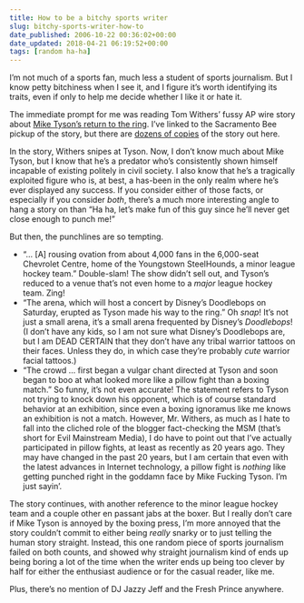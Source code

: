 ```yaml
---
title: How to be a bitchy sports writer
slug: bitchy-sports-writer-how-to
date_published: 2006-10-22 00:36:02+00:00
date_updated: 2018-04-21 06:19:52+00:00
tags: [random ha-ha]
---
```

I’m not much of a sports fan, much less a student of sports journalism. But I know petty bitchiness when I see it, and I figure it’s worth identifying its traits, even if only to help me decide whether I like it or hate it.

The immediate prompt for me was reading Tom Withers’ fussy AP wire story about [Mike Tyson’s return to the ring](http://dwb.sacbee.com/24hour/sports/story/3399542p-12496622c.html). I’ve linked to the Sacramento Bee pickup of the story, but there are [dozens of copies](http://news.google.com/news?q=host+a+concert+by+Disney%27s+Doodlebops+on+Saturday) of the story out here.

In the story, Withers snipes at Tyson. Now, I don’t know much about Mike Tyson, but I know that he’s a predator who’s consistently shown himself incapable of existing politely in civil society. I also know that he’s a tragically exploited figure who is, at best, a has-been in the only realm where he’s ever displayed any success. If you consider either of those facts, or especially if you consider *both*, there’s a much more interesting angle to hang a story on than “Ha ha, let’s make fun of this guy since he’ll never get close enough to punch me!”

But then, the punchlines are so tempting.

- “… [A] rousing ovation from about 4,000 fans in the 6,000-seat Chevrolet Centre, home of the Youngstown SteelHounds, a minor league hockey team.” Double-slam! The show didn’t sell out, and Tyson’s reduced to a venue that’s not even home to a *major* league hockey team. Zing!
- “The arena, which will host a concert by Disney’s Doodlebops on Saturday, erupted as Tyson made his way to the ring.” Oh *snap*! It’s not just a small arena, it’s a small arena frequented by Disney’s *Doodlebops*! (I don’t have any kids, so I am not sure what Disney’s Doodlebops are, but I am DEAD CERTAIN that they don’t have any tribal warrior tattoos on their faces. Unless they do, in which case they’re probably *cute* warrior facial tattoos.)
- “The crowd … first began a vulgar chant directed at Tyson and soon began to boo at what looked more like a pillow fight than a boxing match.” So funny, it’s not even accurate! The statement refers to Tyson not trying to knock down his opponent, which is of course standard behavior at an exhibition, since even a boxing ignoramus like me knows an exhibition is not a match. However, Mr. Withers, as much as I hate to fall into the cliched role of the blogger fact-checking the MSM (that’s short for Evil Mainstream Media), I do have to point out that I’ve actually participated in pillow fights, at least as recently as 20 years ago. They may have changed in the past 20 years, but I am certain that even with the latest advances in Internet technology, a pillow fight is *nothing* like getting punched right in the goddamn face by Mike Fucking Tyson. I’m just sayin’.

The story continues, with another reference to the minor league hockey team and a couple other en passant jabs at the boxer. But I really don’t care if Mike Tyson is annoyed by the boxing press, I’m more annoyed that the story couldn’t commit to either being *really* snarky or to just telling the human story straight. Instead, this one random piece of sports journalism failed on both counts, and showed why straight journalism kind of ends up being boring a lot of the time when the writer ends up being too clever by half for either the enthusiast audience or for the casual reader, like me.

Plus, there’s no mention of DJ Jazzy Jeff and the Fresh Prince anywhere.
